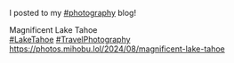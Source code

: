 I posted to my [\#<span>photography</span>](https://social.lol/tags/photography) blog!

Magnificent Lake Tahoe  
[\#<span>LakeTahoe</span>](https://social.lol/tags/LakeTahoe) [\#<span>TravelPhotography</span>](https://social.lol/tags/TravelPhotography)  
[<span class="invisible">https://</span><span class="ellipsis">photos.mihobu.lol/2024/08/magn</span><span class="invisible">ificent-lake-tahoe</span>](https://photos.mihobu.lol/2024/08/magnificent-lake-tahoe)